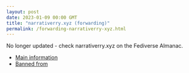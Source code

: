 ```yaml
---
layout: post
date: 2023-01-09 00:00 GMT
title: "narrativerry.xyz (forwarding)"
permalink: /forwarding-narrativerry-xyz.html
---
```


No longer updated - check narrativerry.xyz on the Fediverse Almanac.

* [Main information](https://www.fediversealmanac.com/api/v1/instances/narrativerry.xyz)
* [Banned from](https://www.fediversealmanac.com/api/v1/instances/narrativerry.xyz/banned_from)

